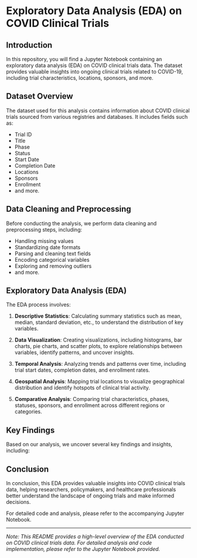# Exploratory Data Analysis (EDA) on COVID Clinical Trials

## Introduction

In this repository, you will find a Jupyter Notebook containing an exploratory data analysis (EDA) on COVID clinical trials data. The dataset provides valuable insights into ongoing clinical trials related to COVID-19, including trial characteristics, locations, sponsors, and more.

## Dataset Overview

The dataset used for this analysis contains information about COVID clinical trials sourced from various registries and databases. It includes fields such as:

- Trial ID
- Title
- Phase
- Status
- Start Date
- Completion Date
- Locations
- Sponsors
- Enrollment
- and more.

## Data Cleaning and Preprocessing

Before conducting the analysis, we perform data cleaning and preprocessing steps, including:

- Handling missing values
- Standardizing date formats
- Parsing and cleaning text fields
- Encoding categorical variables
- Exploring and removing outliers
- and more.

## Exploratory Data Analysis (EDA)

The EDA process involves:

1. **Descriptive Statistics**: Calculating summary statistics such as mean, median, standard deviation, etc., to understand the distribution of key variables.

2. **Data Visualization**: Creating visualizations, including histograms, bar charts, pie charts, and scatter plots, to explore relationships between variables, identify patterns, and uncover insights.

3. **Temporal Analysis**: Analyzing trends and patterns over time, including trial start dates, completion dates, and enrollment rates.

4. **Geospatial Analysis**: Mapping trial locations to visualize geographical distribution and identify hotspots of clinical trial activity.

5. **Comparative Analysis**: Comparing trial characteristics, phases, statuses, sponsors, and enrollment across different regions or categories.

## Key Findings

Based on our analysis, we uncover several key findings and insights, including:


## Conclusion

In conclusion, this EDA provides valuable insights into COVID clinical trials data, helping researchers, policymakers, and healthcare professionals better understand the landscape of ongoing trials and make informed decisions.

For detailed code and analysis, please refer to the accompanying Jupyter Notebook.

---
*Note: This README provides a high-level overview of the EDA conducted on COVID clinical trials data. For detailed analysis and code implementation, please refer to the Jupyter Notebook provided.*
